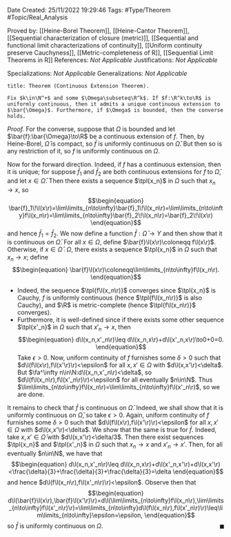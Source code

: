<div class="topSpace"></div>

Date Created: 25/11/2022 19:29:46
Tags: #Type/Theorem #Topic/Real_Analysis

Proved by: [[Heine-Borel Theorem]], [[Heine-Cantor Theorem]], [[Sequential characterization of closure (metric)]], [[Sequential and functional limit characterizations of continuity]], [[Uniform continuity preserve Cauchyness]], [[Metric-completeness of R]], [[Sequential Limit Theorems in R]]
References: <i>Not Applicable</i>
Justifications: <i>Not Applicable</i>

Specializations: <i>Not Applicable</i>
Generalizations: <i>Not Applicable</i>

``` ad-Theorem
title: Theorem (Continuous Extension Theorem).

Fix $k\in\N^+$ and some $\Omega\subseteq\R^k$. If $f:\R^k\to\R$ is uniformly continuous, then it admits a unique continuous extension to $\bar{\Omega}$. Furthermore, if $\Omega$ is bounded, then the converse holds.

```

<i>Proof.</i> For the converse, suppose that $\Omega$ is bounded and let $\bar{f}:\bar{\Omega}\to\R$ be a continuous extension of $f$. Then, by Heine-Borel, $\bar{\Omega}$ is compact, so $\bar{f}$ is uniformly continuous on $\bar{\Omega}$. But then so is any restriction of it, so $f$ is uniformly continuous on $\Omega$.

Now for the forward direction. Indeed, if $f$ has a continuous extension, then it is unique; for suppose $\bar{f}_1$ and $\bar{f}_2$ are both continuous extensions for $f$ to $\bar{\Omega}$, and let $x\in\bar{\Omega}$. Then there exists a sequence $\tpl{x_n}$ in $\Omega$ such that $x_n\to x$, so
$$\begin{equation}
    \bar{f}_1\!\l(x\r)=\lim\limits_{n\to\infty}\bar{f}_1\!\l(x_n\r)=\lim\limits_{n\to\infty}f\l(x_n\r)=\lim\limits_{n\to\infty}\bar{f}_2\!\l(x_n\r)=\bar{f}_2\!\l(x\r)
\end{equation}$$
and hence $\bar{f}_1=\bar{f}_2$. We now define a function $\bar{f}:\bar{\Omega}\to Y$ and then show that it is continuous on $\bar{\Omega}$. For all $x\in\Omega$, define $\bar{f}\l(x\r)\coloneqq f\l(x\r)$. Otherwise, if $x\in\bar{\Omega}\comp\Omega$, there exists a sequence $\tpl{x_n}$ in $\Omega$ such that $x_n\to x$; define
$$\begin{equation}
    \bar{f}\l(x\r)\coloneqq\lim\limits_{n\to\infty}f\l(x_n\r).
\end{equation}$$
* Indeed, the sequence $\tpl{f\l(x_n\r)}$ converges since $\tpl{x_n}$ is Cauchy, $f$ is uniformly continuous (hence $\tpl{f\l(x_n\r)}$ is also Cauchy), and $\R$ is metric-complete (hence $\tpl{f\l(x_n\r)}$ converges).
* Furthermore, it is well-defined since if there exists some other sequence $\tpl{x'_n}$ in $\Omega$ such that $x'_n\to x$, then
    $$\begin{equation}
        d\l(x_n,x'_n\r)\leq d\l(x_n,x\r)+d\l(x'_n,x\r)\to0+0=0.
    \end{equation}$$
    Take $\epsilon>0$. Now, uniform continuity of $f$ furnishes some $\delta>0$ such that $d\l(f\l(x\r),f\l(x'\r)\r)<\epsilon$ for all $x,x'\in\Omega$ with $d\l(x,x'\r)<\delta$. But $\fa^\infty n\in\N:d\l(x_n,x'_n\r)<\delta$, so $d\l(f\l(x_n\r),f\l(x'_n\r)\r)<\epsilon$ for all eventually $n\in\N$. Thus $\lim\limits_{n\to\infty}f\l(x_n\r)=\lim\limits_{n\to\infty}f\l(x'_n\r)$, so we are done.

It remains to check that $\bar{f}$ is continuous on $\bar{\Omega}$. Indeed, we shall show that it is uniformly continuous on $\bar{\Omega}$, so take $\epsilon>0$. Again, uniform continuity of $f$ furnishes some $\delta>0$ such that $d\l(f\l(x\r),f\l(x'\r)\r)<\epsilon$ for all $x,x'\in\Omega$ with $d\l(x,x'\r)<\delta$. We show that the same is true for $\bar{f}$. Indeed, take $x,x'\in\bar{\Omega}$ with $d\l(x,x'\r)<\delta/3$. Then there exist sequences $\tpl{x_n}$ and $\tpl{x'_n}$ in $\Omega$ such that $x_n\to x$ and $x'_n\to x'$. Then, for all eventually $n\in\N$, we have that
$$\begin{equation}
    d\l(x_n,x'_n\r)\leq d\l(x_n,x\r)+d\l(x'_n,x'\r)+d\l(x,x'\r)<\frac{\delta}{3}+\frac{\delta}{3}+\frac{\delta}{3}=\delta
\end{equation}$$
and hence $d\l(f\l(x_n\r),f\l(x'_n\r)\r)<\epsilon$. Observe then that
$$\begin{equation}
    d\l(\bar{f}\l(x\r),\bar{f}\l(x'\r)\r)=d\l(\lim\limits_{n\to\infty}f\l(x_n\r),\lim\limits_{n\to\infty}f\l(x'_n\r)\r)=\lim\limits_{n\to\infty}d\l(f\l(x_n\r),f\l(x'_n\r)\r)\leq\lim\limits_{n\to\infty}\epsilon=\epsilon,
\end{equation}$$
so $\bar{f}$ is uniformly continuous on $\Omega$.<span style="float:right;">$\blacksquare$</span>
